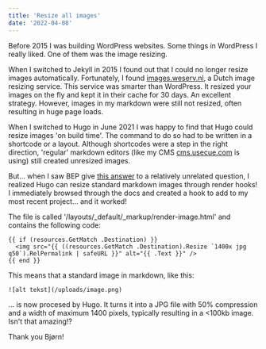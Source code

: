 ```yaml
---
title: 'Resize all images'
date: '2022-04-08'
---
```


Before 2015 I was building WordPress websites. Some things in WordPress I really liked. One of them was the image resizing. 

When I switched to Jekyll in 2015 I found out that I could no longer resize images automatically. Fortunately, I found [images.weserv.nl](https://images.weserv.nl), a Dutch image resizing service. This service was smarter than WordPress. It resized your images on the fly and kept it in their cache for 30 days. An excellent strategy. However, images in my markdown were still not resized, often resulting in huge page loads.

When I switched to Hugo in June 2021 I was happy to find that Hugo could resize images 'on build time'. The command to do so had to be written in a shortcode or a layout. Although shortcodes were a step in the right direction, 'regular' markdown editors (like my CMS [cms.usecue.com](https://cms.usecue.com) is using) still created unresized images.

But... when I saw BEP give [this answer](https://discourse.gohugo.io/t/is-this-possible-with-hugo/38089/6?u=jhvanderschee) to a relatively unrelated question, I realized Hugo can resize standard markdown images through render hooks! I immediately browsed through the docs and created a hook to add to my most recent project... and it worked! 

The file is called '/layouts/_default/_markup/render-image.html' and contains the following code:

```
{{ if (resources.GetMatch .Destination) }}
  <img src="{{ ((resources.GetMatch .Destination).Resize `1400x jpg q50`).RelPermalink | safeURL }}" alt="{{ .Text }}" />
{{ end }}
```
This means that a standard image in markdown, like this:

```
![alt tekst](/uploads/image.png)
```

... is now procesed by Hugo. It turns it into a JPG file with 50% compression and a width of maximum 1400 pixels, typically resulting in a <100kb image. Isn't that amazing!?

Thank you Bjørn!